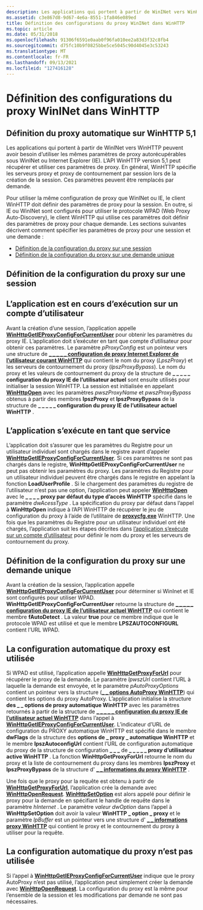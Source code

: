 ```yaml
---
description: Les applications qui portent à partir de WinINet vers WinHTTP peuvent avoir besoin d’utiliser les mêmes paramètres de proxy autorécupérables sous WinINet ou Internet Explorer (IE).
ms.assetid: c3e867d8-9d67-4e6a-8551-1fa846e089ed
title: Définition des configurations du proxy WinINet dans WinHTTP
ms.topic: article
ms.date: 05/31/2018
ms.openlocfilehash: 91306f6591e0aab0f96fa010ee2a83d3f32c8fb4
ms.sourcegitcommit: d75fc10b9f0825bbe5ce5045c90d4045e3c53243
ms.translationtype: MT
ms.contentlocale: fr-FR
ms.lasthandoff: 09/13/2021
ms.locfileid: "127416128"
---
```

# <a name="setting-wininet-proxy-configurations-in-winhttp"></a>Définition des configurations du proxy WinINet dans WinHTTP

## <a name="setting-automatic-proxy-on-winhttp-51"></a>Définition du proxy automatique sur WinHTTP 5,1

Les applications qui portent à partir de WinINet vers WinHTTP peuvent avoir besoin d’utiliser les mêmes paramètres de proxy autorécupérables sous WinINet ou Internet Explorer (IE). L’API WinHTTP version 5,1 peut récupérer et utiliser ces paramètres de proxy. En général, WinHTTP spécifie les serveurs proxy et proxy de contournement par session lors de la création de la session. Ces paramètres peuvent être remplacés par demande.

Pour utiliser la même configuration de proxy que WinINet ou IE, le client WinHTTP doit définir des paramètres de proxy pour la session. En outre, si IE ou WinINet sont configurés pour utiliser le protocole WPAD (Web Proxy Auto-Discovery), le client WinHTTP qui utilise ces paramètres doit définir des paramètres de proxy pour chaque demande. Les sections suivantes décrivent comment spécifier les paramètres de proxy pour une session et une demande :

-   [Définition de la configuration du proxy sur une session](#setting-the-proxy-configuration-on-a-session)
-   [Définition de la configuration du proxy sur une demande unique](#setting-the-proxy-configuration-on-a-single-request)

## <a name="setting-the-proxy-configuration-on-a-session"></a>Définition de la configuration du proxy sur une session

## <a name="the-application-is-running-on-a-user-account"></a>L’application est en cours d’exécution sur un compte d’utilisateur

Avant la création d’une session, l’application appelle [**WinHttpGetIEProxyConfigForCurrentUser**](/windows/desktop/api/Winhttp/nf-winhttp-winhttpgetieproxyconfigforcurrentuser) pour obtenir les paramètres du proxy IE. L’application doit s’exécuter en tant que compte d’utilisateur pour obtenir ces paramètres. Le paramètre *pProxyConfig* est un pointeur vers une structure de [**\_ \_ \_ \_ \_ configuration de proxy Internet Explorer de l’utilisateur courant WinHTTP**](/windows/win32/api/winhttp/ns-winhttp-winhttp_current_user_ie_proxy_config) qui contient le nom du proxy (*LpszProxy*) et les serveurs de contournement du proxy (*lpszProxyBypass*). Le nom du proxy et les valeurs de contournement du proxy de la structure de **\_ \_ \_ \_ \_ configuration du proxy IE de l’utilisateur actuel** sont ensuite utilisés pour initialiser la session WinHTTP. La session est initialisée en appelant [**WinHttpOpen**](/windows/desktop/api/Winhttp/nf-winhttp-winhttpopen) avec les paramètres *pwszProxyName* et *pwszProxyBypass* obtenus à partir des membres **lpszProxy** et **lpszProxyBypass** de la structure de **\_ \_ \_ \_ \_ configuration du proxy IE de l’utilisateur actuel WinHTTP** .

## <a name="the-application-is-running-as-a-service"></a>L’application s’exécute en tant que service

L’application doit s’assurer que les paramètres du Registre pour un utilisateur individuel sont chargés dans le registre avant d’appeler [**WinHttpGetIEProxyConfigForCurrentUser**](/windows/desktop/api/Winhttp/nf-winhttp-winhttpgetieproxyconfigforcurrentuser). Si ces paramètres ne sont pas chargés dans le registre, **WinHttpGetIEProxyConfigForCurrentUser** ne peut pas obtenir les paramètres du proxy. Les paramètres du Registre pour un utilisateur individuel peuvent être chargés dans le registre en appelant la fonction **LoadUserProfile** . Si le chargement des paramètres du registre de l’utilisateur n’est pas une option, l’application peut appeler [**WinHttpOpen**](/windows/desktop/api/Winhttp/nf-winhttp-winhttpopen) avec le **\_ \_ \_ \_ proxy par défaut du type d’accès WinHTTP** spécifié dans le paramètre *dwAcessType* . La spécification du proxy par défaut dans l’appel à **WinHttpOpen** indique à l’API WinHTTP de récupérer le jeu de configuration du proxy à l’aide de l’utilitaire de [**proxycfg.exe**](proxycfg-exe--a-proxy-configuration-tool.md) WinHTTP. Une fois que les paramètres du Registre pour un utilisateur individuel ont été chargés, l’application suit les étapes décrites dans [l’application s’exécute sur un compte d’utilisateur](#the-application-is-running-on-a-user-account) pour définir le nom du proxy et les serveurs de contournement du proxy.

## <a name="setting-the-proxy-configuration-on-a-single-request"></a>Définition de la configuration du proxy sur une demande unique

Avant la création de la session, l’application appelle [**WinHttpGetIEProxyConfigForCurrentUser**](/windows/desktop/api/Winhttp/nf-winhttp-winhttpgetieproxyconfigforcurrentuser) pour déterminer si WinInet et IE sont configurés pour utiliser WPAD. **WinHttpGetIEProxyConfigForCurrentUser** retourne la structure de [**\_ \_ \_ \_ \_ configuration du proxy IE de l’utilisateur actuel WinHTTP**](/windows/win32/api/winhttp/ns-winhttp-winhttp_current_user_ie_proxy_config) qui contient le membre **fAutoDetect** . La valeur **true** pour ce membre indique que le protocole WPAD est utilisé et que le membre **LPSZAUTOCONFIGURL** contient l’URL WPAD.

## <a name="automatic-proxy-configuration-is-used"></a>La configuration automatique du proxy est utilisée

Si WPAD est utilisé, l’application appelle [**WinHttpGetProxyForUrl**](/windows/desktop/api/Winhttp/nf-winhttp-winhttpgetproxyforurl) pour récupérer le proxy de la demande. Le paramètre *lpwszUrl* contient l’URL à laquelle la demande est envoyée, et le paramètre *pAutoProxyOptions* contient un pointeur vers la structure ([**\_ \_ options AutoProxy WinHTTP**](/windows/win32/api/winhttp/ns-winhttp-winhttp_autoproxy_options)) qui contient les options du proxy AutoProxy. L’application initialise la structure **des \_ \_ options de proxy automatique WinHTTP** avec les paramètres retournés à partir de la structure de [**\_ \_ \_ \_ \_ configuration du proxy IE de l’utilisateur actuel WinHTTP**](/windows/win32/api/winhttp/ns-winhttp-winhttp_current_user_ie_proxy_config) dans l’appel à [**WinHttpGetIEProxyConfigForCurrentUser**](/windows/desktop/api/Winhttp/nf-winhttp-winhttpgetieproxyconfigforcurrentuser). L’indicateur d’URL de configuration du PROXY automatique WinHTTP est spécifié dans le membre **dwFlags** de la structure des **options de \_ proxy \_ automatique WinHTTP** et le membre **lpszAutoconfigUrl** contient l’URL de configuration automatique du proxy de la structure de configuration **\_ \_ \_** de **\_ \_ \_ \_ \_ proxy d’utilisateur active WinHTTP** . La fonction **WinHttpGetProxyForUrl** retourne le nom du proxy et la liste de contournement du proxy dans les membres **lpszProxy** et **lpszProxyBypass** de la structure d' [**\_ \_ informations du proxy WinHTTP**](/windows/win32/api/winhttp/ns-winhttp-winhttp_proxy_info) .

Une fois que le proxy pour la requête est obtenu à partir de [**WinHttpGetProxyForUrl**](/windows/desktop/api/Winhttp/nf-winhttp-winhttpgetproxyforurl), l’application crée la demande avec [**WinHttpOpenRequest**](/windows/desktop/api/Winhttp/nf-winhttp-winhttpopenrequest). [**WinHttpSetOption**](/windows/desktop/api/Winhttp/nf-winhttp-winhttpsetoption) est alors appelé pour définir le proxy pour la demande en spécifiant le handle de requête dans le paramètre *hInternet* . Le paramètre *valeur dwOption* dans l’appel à **WinHttpSetOption** doit avoir la valeur **WinHTTP \_ option \_ proxy** et le paramètre *lpBuffer* est un pointeur vers une structure d' [**\_ \_ informations proxy WinHTTP**](/windows/win32/api/winhttp/ns-winhttp-winhttp_proxy_info) qui contient le proxy et le contournement du proxy à utiliser pour la requête.

## <a name="automatic-proxy-configuration-is-not-used"></a>La configuration automatique du proxy n’est pas utilisée

Si l’appel à [**WinHttpGetIEProxyConfigForCurrentUser**](/windows/desktop/api/Winhttp/nf-winhttp-winhttpgetieproxyconfigforcurrentuser) indique que le proxy AutoProxy n’est pas utilisé, l’application peut simplement créer la demande avec [**WinHttpOpenRequest**](/windows/desktop/api/Winhttp/nf-winhttp-winhttpopenrequest). La configuration du proxy est la même pour l’ensemble de la session et les modifications par demande ne sont pas nécessaires.

 

 



